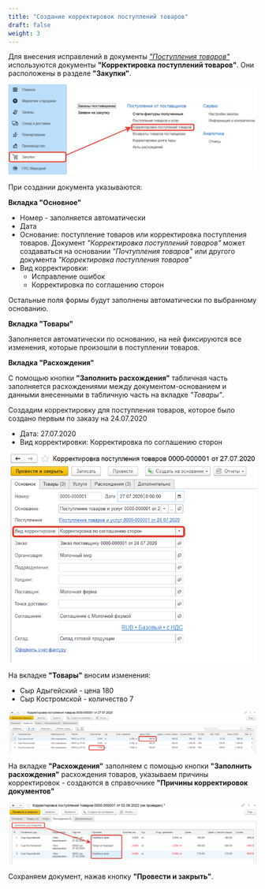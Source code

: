 ```yaml
---
title: "Создание корректировок поступлений товаров"
draft: false
weight: 3
---
```


Для внесения исправлений в документы [*"Поступления товаров"*](ReceiptOfProducts.md) используются документы **"Корректировка поступлений товаров"**. Они расположены в разделе **"Закупки"**.

[![1][1]][1]

При создании документа указываются:

**Вкладка "Основное"**

- Номер - заполняется автоматически
- Дата
- Основание: поступление товаров или корректировка поступления товаров. Документ *"Корректировка поступлений товаров"* может создаваться на основании *"Почтупления товаров"* или другого документа *"Корректировка поступления товаров"*
- Вид корректировки:
    - Исправление ошибок
    - Корректировка по соглашению сторон

Остальные поля формы будут заполнены автоматически по выбранному основанию. 

**Вкладка "Товары"**

Заполняется автоматически по основанию, на ней фиксируются все изменения, которые произошли в поступлении товаров.

**Вкладка "Расхождения"**

С помощью кнопки **"Заполнить расхождения"** табличная часть заполняется расхождениями между документом-основанием и данными внесенными в табличную часть на вкладке *"Товары"*.

Создадим корректировку для поступления товаров, которое было создано первым по заказу на 24.07.2020

- Дата: 27.07.2020
- Вид корректировки: Корректировка по соглашению сторон

[![2][2]][2]

На вкладке **"Товары"** вносим изменения:

- Сыр Адыгейский - цена 180
- Сыр Костромской - количество 7

[![3][3]][3]

На вкладке **"Расхождения"** заполняем с помощью кнопки **"Заполнить расхождения"** расхождения товаров, указываем причины корректировок - создаются в справочнике **"Причины корректировок документов"**

[![4][4]][4]

Сохраняем документ, нажав кнопку **"Провести и закрыть"**.

[1]: 1.png
[2]: 2.png
[3]: 3.png
[4]: 4.png